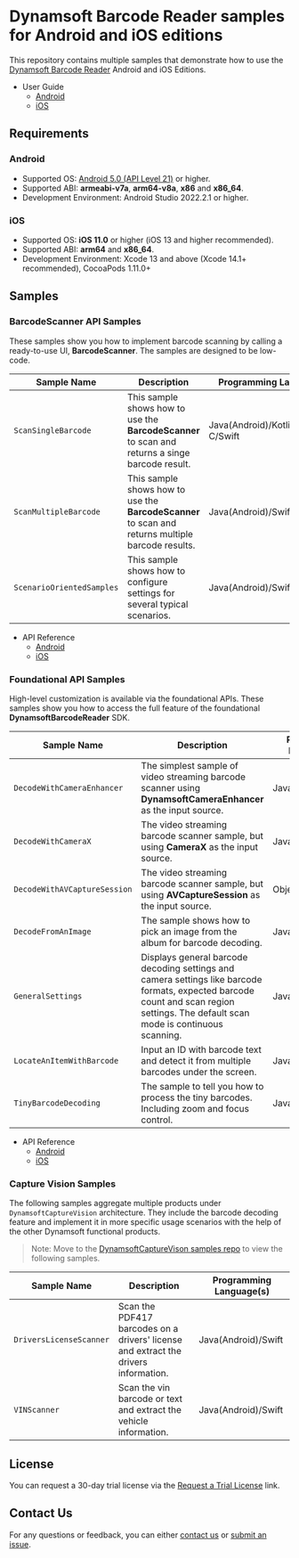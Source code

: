# Dynamsoft Barcode Reader samples for Android and iOS editions

This repository contains multiple samples that demonstrate how to use the [Dynamsoft Barcode Reader](https://www.dynamsoft.com/barcode-reader/overview/) Android and iOS Editions.

- User Guide
  - [Android](https://www.dynamsoft.com/barcode-reader/docs/mobile/programming/android/user-guide.html)
  - [iOS](https://www.dynamsoft.com/barcode-reader/docs/mobile/programming/objectivec-swift/user-guide.html?lang=swift)

## Requirements

### Android

- Supported OS: <a href="https://developer.android.com/about/versions/lollipop" target="_blank">Android 5.0 (API Level 21)</a> or higher.
- Supported ABI: **armeabi-v7a**, **arm64-v8a**, **x86** and **x86_64**.
- Development Environment: Android Studio 2022.2.1 or higher.

### iOS

- Supported OS: **iOS 11.0** or higher (iOS 13 and higher recommended).
- Supported ABI: **arm64** and **x86_64**.
- Development Environment: Xcode 13 and above (Xcode 14.1+ recommended), CocoaPods 1.11.0+

## Samples

### BarcodeScanner API Samples

These samples show you how to implement barcode scanning by calling a ready-to-use UI, **BarcodeScanner**. The samples are designed to be low-code.

| Sample Name | Description | Programming Language(s) |
| ----------- | ----------- | ----------------------- |
| `ScanSingleBarcode` | This sample shows how to use the **BarcodeScanner** to scan and returns a singe barcode result. | Java(Android)/Kotlin/Objective-C/Swift |
| `ScanMultipleBarcode` | This sample shows how to use the **BarcodeScanner** to scan and returns multiple barcode results. | Java(Android)/Swift |
| `ScenarioOrientedSamples` | This sample shows how to configure settings for several typical scenarios. | Java(Android)/Swift |

- API Reference
  - [Android](https://www.dynamsoft.com/barcode-reader/docs/mobile/programming/android/api-reference/barcode-scanner/)
  - [iOS](https://www.dynamsoft.com/barcode-reader/docs/mobile/programming/objectivec-swift/api-reference/barcode-scanner/)

### Foundational API Samples

High-level customization is available via the foundational APIs. These samples show you how to access the full feature of the foundational **DynamsoftBarcodeReader** SDK.

| Sample Name | Description | Programming Language(s) |
| ----------- | ----------- | ----------------------- |
| `DecodeWithCameraEnhancer` | The simplest sample of video streaming barcode scanner using **DynamsoftCameraEnhancer** as the input source. | Java(Android)/Swift |
| `DecodeWithCameraX` | The video streaming barcode scanner sample, but using **CameraX** as the input source. | Java(Android)/Kotlin |
| `DecodeWithAVCaptureSession` | The video streaming barcode scanner sample, but using **AVCaptureSession** as the input source. | Objective-C/Swift |
| `DecodeFromAnImage` | The sample shows how to pick an image from the album for barcode decoding. | Java(Android)/Swift |
| `GeneralSettings` | Displays general barcode decoding settings and camera settings like barcode formats, expected barcode count and scan region settings. The default scan mode is continuous scanning. | Java(Android)/Swift |
| `LocateAnItemWithBarcode` | Input an ID with barcode text and detect it from multiple barcodes under the screen. | Java(Android)/Swift |
| `TinyBarcodeDecoding` | The sample to tell you how to process the tiny barcodes. Including zoom and focus control. | Java(Android)/Swift |

- API Reference
  - [Android](https://www.dynamsoft.com/barcode-reader/docs/mobile/programming/android/api-reference/)
  - [iOS](https://www.dynamsoft.com/barcode-reader/docs/mobile/programming/objectivec-swift/api-reference/)

### Capture Vision Samples

The following samples aggregate multiple products under `DynamsoftCaptureVision` architecture. They include the barcode decoding feature and implement it in more specific usage scenarios with the help of the other Dynamsoft functional products.

> Note: Move to the [DynamsoftCaptureVison samples repo](https://github.com/Dynamsoft/capture-vision-mobile-samples) to view the following samples.

| Sample Name | Description | Programming Language(s) |
| ----------- | ----------- | ----------------------- |
| `DriversLicenseScanner` | Scan the PDF417 barcodes on a drivers' license and extract the drivers information. | Java(Android)/Swift |
| `VINScanner` | Scan the vin barcode or text and extract the vehicle information. | Java(Android)/Swift |

## License

You can request a 30-day trial license via the [Request a Trial License](https://www.dynamsoft.com/customer/license/trialLicense?product=dbr&utm_source=samples&package=mobile) link.

## Contact Us

For any questions or feedback, you can either [contact us](https://www.dynamsoft.com/company/contact/) or [submit an issue](https://github.com/Dynamsoft/barcode-reader-mobile-samples/issues/new).
